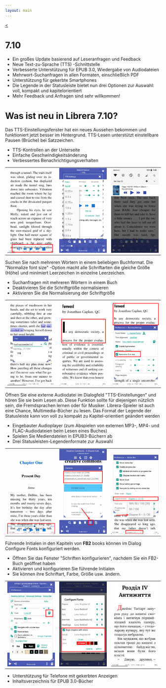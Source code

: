 ```yaml
---
layout: main
---
```

[<](/wiki/what-is-new/de)

# 7.10

* Ein großes Update basierend auf Leseranfragen und Feedback
* Neue Text-zu-Sprache (TTS) -Schnittstelle
* Verbesserte Unterstützung für EPUB 3.0, Wiedergabe von Audiodateien
* Mehrwort-Suchanfragen in allen Formaten, einschließlich PDF
* Unterstützung für gekerbte Smartphones
* Die Legende in der Statusleiste bietet nun drei Optionen zur Auswahl: voll, kompakt und kapitelorientiert
* Mehr Feedback und Anfragen sind sehr willkommen!

# Was ist neu in Librera 7.10?

Das TTS-Einstellungsfenster hat ein neues Aussehen bekommen und funktioniert jetzt besser im Hintergrund.
TTS-Lesen unterstützt einstellbare Pausen (Brüche) bei Satzzeichen.

* TTS-Kontrollen an der Unterseite
* Einfache Geschwindigkeitsänderung
* Verbessertes Benachrichtigungsverhalten

||||
|-|-|-|
|![](1.png)|![](2.png)|![](3.png)|

Suchen Sie nach mehreren Wörtern in einem beliebigen Buchformat.
Die &quot;Normalize font size&quot; -Option macht alle Schriftarten die gleiche Größe (Höhe) und minimiert Leerzeichen in einzelne Leerzeichen.

* Suchanfragen mit mehreren Wörtern in einem Buch
* Deaktivieren Sie die Schriftgröße normalisieren
* Aktivieren Sie die Normalisierung der Schriftgröße

||||
|-|-|-|
|![](7.png)|![](8.png)|![](9.png)|

Öffnen Sie eine externe Audiodatei im Dialogfeld &quot;TTS-Einstellungen&quot; und hören Sie sie beim Lesen ab.
Diese Funktion sollte für diejenigen nützlich sein, die Fremdsprachen lernen oder für Musiker.
Librera-Spieler ist auch eine Chance, Multimedia-Bücher zu lesen.
Das Format der Legende der Statusleiste kann von voll zu kompakt zu Kapitel-orientiert geändert werden

* Eingebauter Audioplayer (zum Abspielen von externen MP3-, MP4- und FLAC-Audiodateien beim Lesen eines Buches)
* Spielen Sie Mediendateien in EPUB3-Büchern ab
* Drei Statusleisten-Legendenformate zur Auswahl

||||
|-|-|-|
|![](10.png)|![](11.png)|![](12.png)|

Führende Initialen in den Kapiteln von __FB2__ books können im Dialog Configure Fonts konfiguriert werden.

* Öffnen Sie das Fenster &quot;Schriften konfigurieren&quot;, nachdem Sie ein FB2-Buch geöffnet haben
* Aktivieren und konfigurieren Sie führende Initialen
* Sie können ihre Schriftart, Farbe, Größe usw. ändern.

||||
|-|-|-|
|![](6.png)|![](4.png)|![](5.png)|

* Unterstützung für Telefone mit gekerbten Anzeigen
* Inhaltsverzeichnis für EPUB 3.0-Bücher
